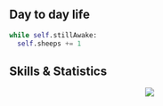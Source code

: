 <!--
**RoachxD/RoachxD** is a ✨ _special_ ✨ repository because its `README.md` (this file) appears on your GitHub profile.

Here are some ideas to get you started:

- 🔭 I’m currently working on ...
- 🌱 I’m currently learning ...
- 👯 I’m looking to collaborate on ...
- 🤔 I’m looking for help with ...
- 💬 Ask me about ...
- 📫 How to reach me: ...
- 😄 Pronouns: ...
- ⚡ Fun fact: ...
-->

## Day to day life
```python
while self.stillAwake:
  self.sheeps += 1
```

## Skills & Statistics
<p align="center">
  <a href="https://skillicons.dev">
    <img src="https://skillicons.dev/icons?i=angular,cs,css,dotnet,github,html,lua,ps,python,ts,visualstudio,vscode" />
  </a>
</p>

<p align="center">
  <a href="https://github.com/RoachxD?tab=repositories">
    <img alt="" src=https://github-readme-stats.vercel.app/api?username=RoachxD&bg_color=161B22&border_radius=6&hide_border=true&icon_color=79C0FF&ring_color=FF7B72&show_icons=true&text_bold=false&text_color=C9D1D9&title_color=C9D1D9>
  </a>
</p>
